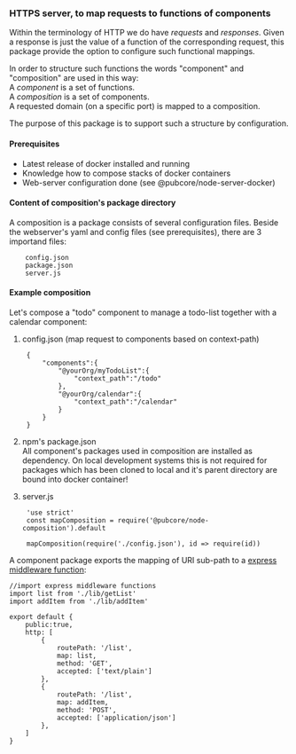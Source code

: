 ### HTTPS server, to map requests to functions of components
Within the terminology of HTTP we do have _requests_ and _responses_.
Given a response is just the value of a function of the corresponding request,
this package provide the option to configure such functional mappings.

In order to structure such functions the words "component" and "composition" are
used in this way:  
A _component_ is a set of functions.  
A _composition_ is a set of components.  
A requested domain (on a specific port) is mapped to a composition.

The purpose of this package is to support such a structure by configuration.

#### Prerequisites
* Latest release of docker installed and running
* Knowledge how to compose stacks of docker containers
* Web-server configuration done (see @pubcore/node-server-docker)

#### Content of composition's package directory
A composition is a package consists of several configuration files.
Beside the webserver's yaml and config files (see prerequisites), there are 3 importand files:  

		config.json
		package.json
		server.js

#### Example composition
Let's compose a "todo" component to manage a todo-list together with a calendar component:

1. config.json (map request to components based on context-path)

		{
			"components":{
				"@yourOrg/myTodoList":{
					"context_path":"/todo"
				},
				"@yourOrg/calendar":{
					"context_path":"/calendar"
				}
			}
		}

2. npm's package.json  
	All component's packages used in composition are installed as dependency. On local development systems this is not required for packages which has been cloned to local and it's parent directory are bound into docker container!

3. server.js

		'use strict'
		const mapComposition = require('@pubcore/node-composition').default

		mapComposition(require('./config.json'), id => require(id))

A component package exports the mapping of URI sub-path to a [express middleware function](https://expressjs.com/en/guide/using-middleware.html):

	//import express middleware functions
	import list from './lib/getList'
	import addItem from './lib/addItem'

	export default {
		public:true,
		http: [
			{
				routePath: '/list',
				map: list,
				method: 'GET',
				accepted: ['text/plain']
			},
			{
				routePath: '/list',
				map: addItem,
				method: 'POST',
				accepted: ['application/json']
			},
		]
	}
